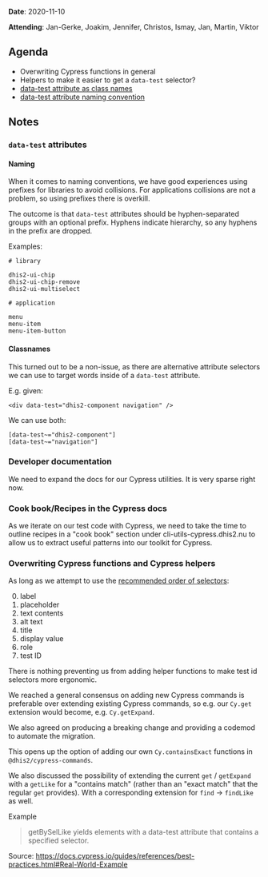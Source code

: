 **Date**: 2020-11-10

**Attending**: Jan-Gerke, Joakim, Jennifer, Christos, Ismay, Jan,
Martin, Viktor

## Agenda


- Overwriting Cypress functions in general
- Helpers to make it easier to get a `data-test` selector?
- [data-test attribute as class names](https://github.com/dhis2/notes/issues/90)
- [data-test attribute naming convention](https://github.com/dhis2/notes/issues/88)

## Notes

### `data-test` attributes

#### Naming

When it comes to naming conventions, we have good experiences using
prefixes for libraries to avoid collisions. For applications collisions
are not a problem, so using prefixes there is overkill.

The outcome is that `data-test` attributes should be hyphen-separated
groups with an optional prefix. Hyphens indicate hierarchy, so any
hyphens in the prefix are dropped.

Examples:

```
# library

dhis2-ui-chip
dhis2-ui-chip-remove
dhis2-ui-multiselect

# application

menu
menu-item
menu-item-button
```

#### Classnames

This turned out to be a non-issue, as there are alternative attribute
selectors we can use to target words inside of a `data-test` attribute.

E.g. given:

```
<div data-test="dhis2-component navigation" />
```

We can use both:

```
[data-test~="dhis2-component"]
[data-test~="navigation"]
```

### Developer documentation

We need to expand the docs for our Cypress utilities. It is very sparse
right now.

### Cook book/Recipes in the Cypress docs

As we iterate on our test code with Cypress, we need to take the time to
outline recipes in a "cook book" section under
cli-utils-cypress.dhis2.nu to allow us to extract useful patterns into
our toolkit for Cypress.

### Overwriting Cypress functions and Cypress helpers

As long as we attempt to use the [recommended order of
selectors](https://testing-library.com/docs/guide-which-query/):

0.  label
0.  placeholder
0.  text contents
0.  alt text
0.  title
0.  display value
0.  role
0.  test ID

There is nothing preventing us from adding helper functions to make
test id selectors more ergonomic.

We reached a general consensus on adding new Cypress commands is
preferable over extending existing Cypress commands, so e.g. our
`Cy.get` extension would become, e.g. `Cy.getExpand`.

We also agreed on producing a breaking change and providing a codemod to
automate the migration.

This opens up the option of adding our own `Cy.containsExact` functions
in `@dhis2/cypress-commands`.

We also discussed the possibility of extending the current `get` /
`getExpand` with a `getLike` for a "contains match" (rather than an
"exact match" that the regular `get` provides). With a corresponding
extension for `find` -> `findLike` as well.

Example 

> getBySelLike yields elements with a data-test attribute that contains
> a specified selector.

Source:
https://docs.cypress.io/guides/references/best-practices.html#Real-World-Example
